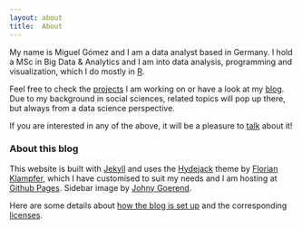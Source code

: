 ```yaml
---
layout: about
title:  About
---
```

  
My name is Miguel Gómez and I am a data analyst based in Germany. I hold a MSc in Big Data & Analytics and I am into data analysis, programming and visualization, which I do mostly in [R](https://www.r-project.org/).  

Feel free to check the [projects](https://miguel-gomez.github.io/projects/) I am working on or have a look at my [blog](https://miguel-gomez.github.io/blog/). Due to my background in social sciences, related topics will pop up there, but always from a data science perspective.  

If you are interested in any of the above, it will be a pleasure to [talk](mailto:miguel.gomez.contact@gmail.com) about it!  

### About this blog  

This website is built with [Jekyll](https://jekyllrb.com/) and uses the [Hydejack](https://hydejack.com/) theme by [Florian Klampfer](https://qwtel.com/), which I have customised to suit my needs and I am hosting at [Github Pages](https://pages.github.com/). Sidebar image by [Johny Goerend](https://linktr.ee/johnygoerend).

Here are some details about [how the blog is set up]() and the corresponding [licenses](https://miguel-gomez.github.io/NOTICE/).

